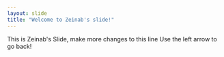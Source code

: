 ```yaml
---
layout: slide
title: "Welcome to Zeinab's slide!"
---
```

This is Zeinab's Slide, make more changes to this line
Use the left arrow to go back!

